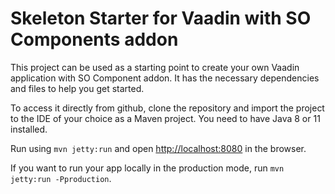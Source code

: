 # Skeleton Starter for Vaadin with SO Components addon

This project can be used as a starting point to create your own Vaadin application with SO Component addon.
It has the necessary dependencies and files to help you get started.

To access it directly from github, clone the repository and import the project to the IDE of your choice as a Maven project. You need to have Java 8 or 11 installed.

Run using `mvn jetty:run` and open [http://localhost:8080](http://localhost:8080) in the browser.

If you want to run your app locally in the production mode, run `mvn jetty:run -Pproduction`.

